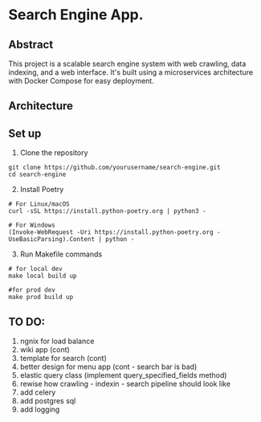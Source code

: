 # Search Engine App.

## Abstract

This project is a scalable search engine system with web crawling, data indexing, and a web interface. 
It's built using a microservices architecture with Docker Compose for easy deployment.

## Architecture 

## Set up

1. Clone the repository

```shell
git clone https://github.com/yourusername/search-engine.git
cd search-engine
```

2. Install Poetry

```shell
# For Linux/macOS
curl -sSL https://install.python-poetry.org | python3 -

# For Windows
(Invoke-WebRequest -Uri https://install.python-poetry.org -UseBasicParsing).Content | python -
```

3. Run Makefile commands

```shell
# for local dev
make local build up

#for prod dev
make prod build up
```


## TO DO:

1) ngnix for load balance 
2) wiki app (cont)
3) template for search (cont)
4) better design for menu app (cont - search bar is bad)
5) elastic query class (implement query_specified_fields method)
6) rewise how crawling - indexin - search pipeline should look like
7) add celery
8) add postgres sql
9) add logging

